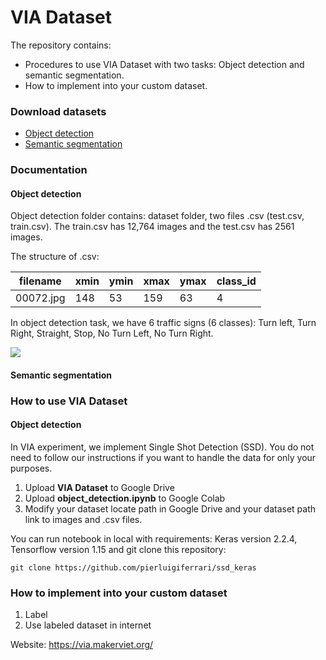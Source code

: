 # VIA Dataset

The repository contains:

* Procedures to use VIA Dataset with two tasks: Object detection and semantic segmentation.
* How to implement into your custom dataset.

### Download datasets

* [Object detection](https://drive.google.com/file/d/1NGrKWHc1z_4bOh2huWHC8kZsUZFXOku-/view)
* [Semantic segmentation](https://drive.google.com/file/d/1EKA7VGdKjevT855ycYW0BOaI8u0r2Sa_/view)

### Documentation

#### Object detection
Object detection folder contains: dataset folder, two files .csv (test.csv, train.csv). The train.csv has 12,764 images and the test.csv has 2561 images. 

The structure of .csv: 

| filename | xmin | ymin | xmax | ymax | class_id |
| -------- | -------- | -------- | -------- | -------- | -------- |
| 00072.jpg     | 148     | 53     | 159     | 63     | 4     |

In object detection task, we have 6 traffic signs (6 classes): Turn left, Turn Right, Straight, Stop, No Turn Left, No Turn Right. 

![](https://i.imgur.com/jrmCOEW.png)

#### Semantic segmentation

### How to use VIA Dataset

#### Object detection

In VIA experiment, we implement Single Shot Detection (SSD). You do not need to follow our instructions if you want to handle the data for only your purposes.

1. Upload **VIA Dataset** to Google Drive
2. Upload **object_detection.ipynb** to Google Colab 
3. Modify your dataset locate path in Google Drive and your dataset path link to images and .csv files.

You can run notebook in local with requirements: Keras version 2.2.4, Tensorflow version 1.15 and git clone this repository: 

``` git clone https://github.com/pierluigiferrari/ssd_keras ```

### How to implement into your custom dataset

1. Label
2. Use labeled dataset in internet

Website: https://via.makerviet.org/

